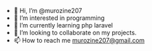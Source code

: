 - 👋 Hi, I’m @murozine207
- 👀 I’m interested in programming
- 🌱 I’m currently learning php laravel
- 💞️ I’m looking to collaborate on my projects.
- 📫 How to reach me murozine207@gmail.com

<!---
murozine207/murozine207 is a ✨ special ✨ repository because its `README.md` (this file) appears on your GitHub profile.
You can click the Preview link to take a look at your changes.
--->
